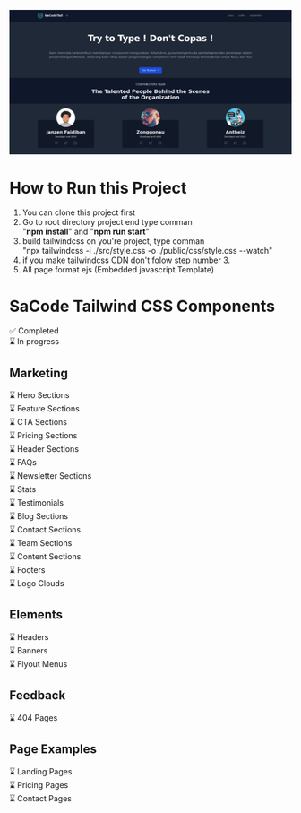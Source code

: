 ![Default](default.png)

# How to Run this Project

1. You can clone this project first
2. Go to root directory project end type comman <br>"<b>npm install</b>" and "<b>npm run start</b>"
3. build tailwindcss on you're project, type comman <br/>"npx tailwindcss -i ./src/style.css -o ./public/css/style.css --watch"
4. if you make tailwindcss CDN don't folow step number 3.
5. All page format ejs (Embedded javascript Template)

# SaCode Tailwind CSS Components

✅ Completed <br>
⌛ In progress <br>

## Marketing

⌛ Hero Sections <br>
⌛ Feature Sections <br>
⌛ CTA Sections <br>
⌛ Pricing Sections <br>
⌛ Header Sections <br>
⌛ FAQs <br>
⌛ Newsletter Sections <br>
⌛ Stats <br>
⌛ Testimonials <br>
⌛ Blog Sections <br>
⌛ Contact Sections <br>
⌛ Team Sections <br>
⌛ Content Sections <br>
⌛ Footers <br>
⌛ Logo Clouds <br>

## Elements

⌛ Headers <br>
⌛ Banners <br>
⌛ Flyout Menus <br>

## Feedback

⌛ 404 Pages <br>

## Page Examples

⌛ Landing Pages <br>
⌛ Pricing Pages <br>
⌛ Contact Pages <br>

